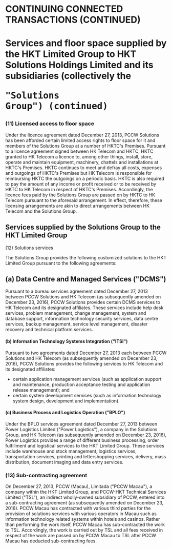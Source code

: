 # CONTINUING CONNECTED TRANSACTIONS (CONTINUED)

# Services and floor space supplied by the HKT Limited Group to HKT Solutions Holdings Limited and its subsidiaries (collectively the <pre>"Solutions Group") (continued)</pre>

### (11) Licensed access to floor space

Under the licence agreement dated December 27, 2013, PCCW Solutions has been afforded certain limited access rights to floor space for it and members of the Solutions Group at a number of HKTC's Premises. Pursuant to a licence agreement signed between HK Telecom and HKTC, HKTC granted to HK Telecom a licence to, among other things, install, store, operate and maintain equipment, machinery, chattels and installations at HKTC's Premises. HKTC continues to meet and defray all costs, expenses and outgoings of HKTC's Premises but HK Telecom is responsible for reimbursing HKTC the outgoings on a periodic basis. HKTC is also required to pay the amount of any income or profit received or to be received by HKTC to HK Telecom in respect of HKTC's Premises. Accordingly, the licence fees paid by the Solutions Group are passed on by HKTC to HK Telecom pursuant to the aforesaid arrangement. In effect, therefore, these licensing arrangements are akin to direct arrangements between HK Telecom and the Solutions Group.

## Services supplied by the Solutions Group to the HKT Limited Group

(12) Solutions services

The Solutions Group provides the following customized solutions to the HKT Limited Group pursuant to the following agreements:

## (a) Data Centre and Managed Services ("DCMS")

Pursuant to a bureau services agreement dated December 27, 2013 between PCCW Solutions and HK Telecom (as subsequently amended on December 23, 2016), PCCW Solutions provides certain DCMS services to HK Telecom and its designated affiliates. These services include help desk services, problem management, change management, system and database support, information technology security services, data centre services, backup management, service level management, disaster recovery and technical platform services.

#### (b) Information Technology Systems Integration ("ITSI")

Pursuant to two agreements dated December 27, 2013 each between PCCW Solutions and HK Telecom (as subsequently amended on December 23, 2016), PCCW Solutions provides the following services to HK Telecom and its designated affiliates:

- certain application management services (such as application support and maintenance, production acceptance testing and application release management); and
- certain system development services (such as information technology system design, development and implementation).

#### (c) Business Process and Logistics Operation ("BPLO")

Under the BPLO services agreement dated December 27, 2013 between Power Logistics Limited ("Power Logistics"), a company in the Solutions Group, and HK Telecom (as subsequently amended on December 23, 2016), Power Logistics provides a range of different business processing, order fulfillment and logistical services to the HKT Limited Group. These services include warehouse and stock management, logistics services, transportation services, printing and lettershopping services, delivery, mass distribution, document imaging and data entry services.

### (13) Sub-contracting agreement

On December 27, 2013, PCCW (Macau), Limitada ("PCCW Macau"), a company within the HKT Limited Group, and PCCW-HKT Technical Services Limited ("TSL"), an indirect wholly-owned subsidiary of PCCW, entered into a sub-contracting agreement (as subsequently amended on December 23, 2016). PCCW Macau has contracted with various third parties for the provision of solutions services with various operators in Macau such as information technology related systems within hotels and casinos. Rather than performing the work itself, PCCW Macau has sub-contracted the work to TSL. Accordingly, the work is carried out by TSL and all fees received in respect of the work are passed on by PCCW Macau to TSL after PCCW Macau has deducted sub-contracting fees.